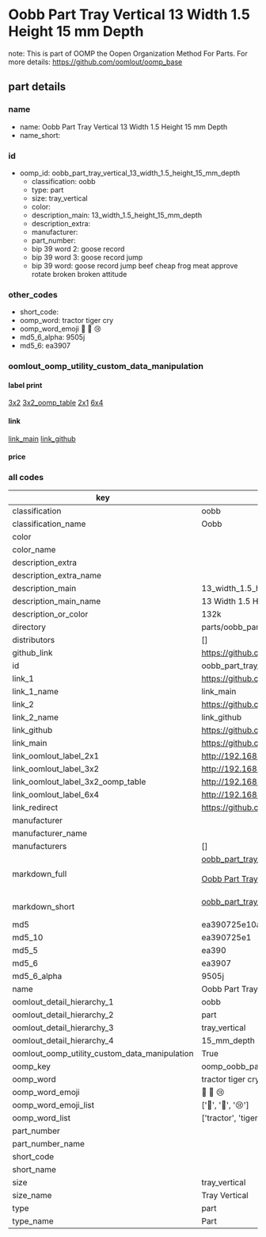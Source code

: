 # Oobb Part Tray Vertical 13 Width 1.5 Height 15 mm Depth  

note: This is part of OOMP the Oopen Organization Method For Parts. For more details: https://github.com/oomlout/oomp_base

##  part details
  







### name
* name: Oobb Part Tray Vertical 13 Width 1.5 Height 15 mm Depth
* name_short: 
### id
* oomp_id: oobb_part_tray_vertical_13_width_1.5_height_15_mm_depth
  * classification: oobb
  * type: part
  * size: tray_vertical
  * color: 
  * description_main: 13_width_1.5_height_15_mm_depth
  * description_extra: 
  * manufacturer: 
  * part_number: 
  * bip 39 word 2: goose record
  * bip 39 word 3: goose record jump
  * bip 39 word: goose record jump beef cheap frog meat approve rotate broken broken attitude

### other_codes
* short_code: 
* oomp_word: tractor tiger cry
* oomp_word_emoji :tractor: :tiger: :cry:
* md5_6_alpha: 9505j
* md5_6: ea3907






### oomlout_oomp_utility_custom_data_manipulation
#### label print
[3x2](http://192.168.1.245:1112/?label=oomp%209505j)
[3x2_oomp_table](http://192.168.1.108:1112/?label=oomp%209505j)
[2x1](http://192.168.1.242:1112/?label=oomp%209505j)
[6x4](http://192.168.1.55:1112/?label=oomp%209505j)    

#### link

[link_main](https://github.com/oomlout/oomlout_oomp_version_1_messy/tree/main/parts/oobb_part_tray_vertical_13_width_1.5_height_15_mm_depth) [link_github](https://github.com/oomlout/oomlout_oomp_version_1_messy/tree/main/parts/oobb_part_tray_vertical_13_width_1.5_height_15_mm_depth)                             

#### price







### all codes 
| key | value |  
| --- | --- |  
| classification | oobb |  
| classification_name | Oobb |  
| color |  |  
| color_name |  |  
| description_extra |  |  
| description_extra_name |  |  
| description_main | 13_width_1.5_height_15_mm_depth |  
| description_main_name | 13 Width 1.5 Height 15 mm Depth |  
| description_or_color | 132k |  
| directory | parts/oobb_part_tray_vertical_13_width_1.5_height_15_mm_depth |  
| distributors | [] |  
| github_link | https://github.com/oomlout/oomlout_oomp_part_src/tree/main/parts/oobb_part_tray_vertical_13_width_1.5_height_15_mm_depth |  
| id | oobb_part_tray_vertical_13_width_1.5_height_15_mm_depth |  
| link_1 | https://github.com/oomlout/oomlout_oomp_version_1_messy/tree/main/parts/oobb_part_tray_vertical_13_width_1.5_height_15_mm_depth |  
| link_1_name | link_main |  
| link_2 | https://github.com/oomlout/oomlout_oomp_version_1_messy/tree/main/parts/oobb_part_tray_vertical_13_width_1.5_height_15_mm_depth |  
| link_2_name | link_github |  
| link_github | https://github.com/oomlout/oomlout_oomp_version_1_messy/tree/main/parts/oobb_part_tray_vertical_13_width_1.5_height_15_mm_depth |  
| link_main | https://github.com/oomlout/oomlout_oomp_version_1_messy/tree/main/parts/oobb_part_tray_vertical_13_width_1.5_height_15_mm_depth |  
| link_oomlout_label_2x1 | http://192.168.1.242:1112/?label=oomp%209505j |  
| link_oomlout_label_3x2 | http://192.168.1.245:1112/?label=oomp%209505j |  
| link_oomlout_label_3x2_oomp_table | http://192.168.1.108:1112/?label=oomp%209505j |  
| link_oomlout_label_6x4 | http://192.168.1.55:1112/?label=oomp%209505j |  
| link_redirect | https://github.com/oomlout/oomlout_oomp_version_1_messy/tree/main/parts/oobb_part_tray_vertical_13_width_1.5_height_15_mm_depth |  
| manufacturer |  |  
| manufacturer_name |  |  
| manufacturers | [] |  
| markdown_full | [oobb_part_tray_vertical_13_width_1.5_height_15_mm_depth](none)<br>[](none)<br>[Oobb Part Tray Vertical 13 Width 1.5 Height 15 Mm Depth](none)<br><br> |  
| markdown_short | [oobb_part_tray_vertical_13_width_1.5_height_15_mm_depth](none)<br><br> |  
| md5 | ea390725e10ad14174937140f1ecf324 |  
| md5_10 | ea390725e1 |  
| md5_5 | ea390 |  
| md5_6 | ea3907 |  
| md5_6_alpha | 9505j |  
| name | Oobb Part Tray Vertical 13 Width 1.5 Height 15 mm Depth |  
| oomlout_detail_hierarchy_1 | oobb |  
| oomlout_detail_hierarchy_2 | part |  
| oomlout_detail_hierarchy_3 | tray_vertical |  
| oomlout_detail_hierarchy_4 | 15_mm_depth |  
| oomlout_oomp_utility_custom_data_manipulation | True |  
| oomp_key | oomp_oobb_part_tray_vertical_13_width_1.5_height_15_mm_depth |  
| oomp_word | tractor tiger cry |  
| oomp_word_emoji | :tractor: :tiger: :cry: |  
| oomp_word_emoji_list | [':tractor:', ':tiger:', ':cry:'] |  
| oomp_word_list | ['tractor', 'tiger', 'cry'] |  
| part_number |  |  
| part_number_name |  |  
| short_code |  |  
| short_name |  |  
| size | tray_vertical |  
| size_name | Tray Vertical |  
| type | part |  
| type_name | Part |  

